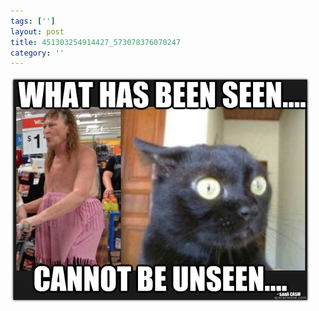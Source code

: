```yaml
---
tags: ['']
layout: post
title: 451303254914427_573078376070247
category: ''
---
```

![451303254914427_573078376070247](/uploads/2013-5-28-451303254914427_573078376070247.jpg)
